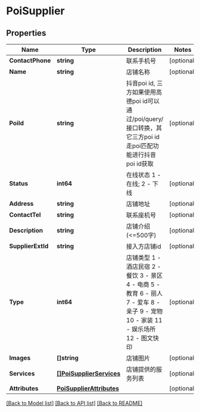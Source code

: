 # PoiSupplier

## Properties

Name | Type | Description | Notes
------------ | ------------- | ------------- | -------------
**ContactPhone** | **string** | 联系手机号 | [optional] 
**Name** | **string** | 店铺名称 | [optional] 
**PoiId** | **string** | 抖音poi id, 三方如果使用高德poi id可以通过/poi/query/接口转换，其它三方poi id走poi匹配功能进行抖音poi id获取 | [optional] 
**Status** | **int64** | 在线状态 1 - 在线; 2 - 下线 | [optional] 
**Address** | **string** | 店铺地址 | [optional] 
**ContactTel** | **string** | 联系座机号 | [optional] 
**Description** | **string** | 店铺介绍(&lt;&#x3D;500字) | [optional] 
**SupplierExtId** | **string** | 接入方店铺id | [optional] 
**Type** | **int64** | 店铺类型 1 - 酒店民宿 2 - 餐饮 3 - 景区 4 - 电商 5 - 教育 6 - 丽人 7 - 爱车 8 - 亲子 9 - 宠物 10 - 家装 11 - 娱乐场所 12 - 图文快印 | [optional] 
**Images** | **[]string** | 店铺图片 | [optional] 
**Services** | [**[]PoiSupplierServices**](PoiSupplier_services.md) | 店铺提供的服务列表 | [optional] 
**Attributes** | [**PoiSupplierAttributes**](PoiSupplier_attributes.md) |  | [optional] 

[[Back to Model list]](../README.md#documentation-for-models) [[Back to API list]](../README.md#documentation-for-api-endpoints) [[Back to README]](../README.md)


